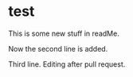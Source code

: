 # test

This is some new stuff in readMe.

Now the second line is added.

Third line. Editing after pull request.

